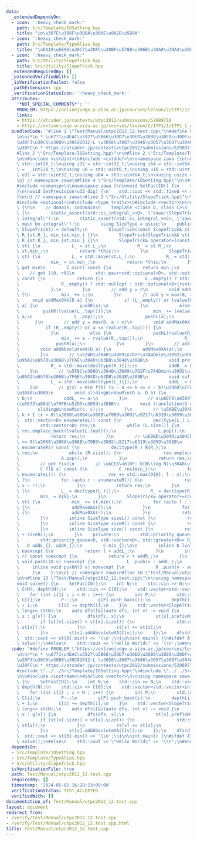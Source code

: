 ```yaml
---
data:
  _extendedDependsOn:
  - icon: ':heavy_check_mark:'
    path: Src/Template/IOSetting.hpp
    title: "io\u307E\u308F\u308A\u306E\u8A2D\u5B9A"
  - icon: ':heavy_check_mark:'
    path: Src/Template/TypeAlias.hpp
    title: "\u6A19\u6E96\u30C7\u30FC\u30BF\u578B\u306E\u30A8\u30A4\u30EA\u30A2\u30B9"
  - icon: ':heavy_check_mark:'
    path: Src/Utility/SlopeTrick.hpp
    title: Src/Utility/SlopeTrick.hpp
  _extendedRequiredBy: []
  _extendedVerifiedWith: []
  _isVerificationFailed: false
  _pathExtension: cpp
  _verificationStatusIcon: ':heavy_check_mark:'
  attributes:
    '*NOT_SPECIAL_COMMENTS*': ''
    PROBLEM: https://onlinejudge.u-aizu.ac.jp/courses/lesson/2/ITP1/1/ITP1_1_A
    links:
    - https://atcoder.jp/contests/utpc2012/submissions/52989718
    - https://onlinejudge.u-aizu.ac.jp/courses/lesson/2/ITP1/1/ITP1_1_A
  bundledCode: "#line 1 \"Test/Manual/utpc2012_12.test.cpp\"\n#define PROBLEM \"https://onlinejudge.u-aizu.ac.jp/courses/lesson/2/ITP1/1/ITP1_1_A\"\
    \n\n/*\n * \u6771\u4EAC\u5927\u5B66\u30D7\u30ED\u30B0\u30E9\u30DF\u30F3\u30B0\u30B3\
    \u30F3\u30C6\u30B9\u30C82012-L \u3058\u3087\u3046\u3057\u3087\u3046\u30C4\u30EA\
    \u30FC\n * https://atcoder.jp/contests/utpc2012/submissions/52989718\n */\n\n\
    #line 2 \"Src/Template/IOSetting.hpp\"\n\n#line 2 \"Src/Template/TypeAlias.hpp\"\
    \n\n#include <cstdint>\n#include <cstddef>\n\nnamespace zawa {\n\nusing i16 =\
    \ std::int16_t;\nusing i32 = std::int32_t;\nusing i64 = std::int64_t;\nusing i128\
    \ = __int128_t;\n\nusing u8 = std::uint8_t;\nusing u16 = std::uint16_t;\nusing\
    \ u32 = std::uint32_t;\nusing u64 = std::uint64_t;\n\nusing usize = std::size_t;\n\
    \n} // namespace zawa\n#line 4 \"Src/Template/IOSetting.hpp\"\n\n#include <iostream>\n\
    #include <iomanip>\n\nnamespace zawa {\n\nvoid SetFastIO() {\n    std::cin.tie(nullptr)->sync_with_stdio(false);\n\
    }\n\nvoid SetPrecision(u32 dig) {\n    std::cout << std::fixed << std::setprecision(dig);\n\
    }\n\n} // namespace zawa\n#line 2 \"Src/Utility/SlopeTrick.hpp\"\n\n#include <queue>\n\
    #include <optional>\n#include <type_traits>\n#include <vector>\n\nnamespace zawa\
    \ {\n\n    // domain, codomain\n    template <class D, class C>\n    class SlopeTrick\
    \ {\n        static_assert(std::is_integral_v<D>, \"zawa::SlopeTrick::D must be\
    \ integral\");\n        static_assert(std::is_integral_v<C>, \"zawa::SlopeTrick::C\
    \ must be integral\");\n        using SizeType = usize;\n    public:\n       \
    \ SlopeTrick() = default;\n        SlopeTrick(const SlopeTrick& st) : L_{st.L_},\
    \ R_{st.R_}, min_{st.min_} {}\n        SlopeTrick(SlopeTrick&& st) : L_{st.L_},\
    \ R_{st.R_}, min_{st.min_} {}\n        SlopeTrick& operator=(const SlopeTrick&\
    \ st) {\n            L_ = st.L_;\n            R_ = st.R_;\n            min_ =\
    \ st.min_;\n            return *this;\n        }\n        SlopeTrick& operator=(SlopeTrick&&\
    \ st) {\n            L_ = std::move(st.L_);\n            R_ = std::move(st.R_);\n\
    \            min_ = st.min_;\n            return *this;\n        }\n        //\
    \ get min\n        C min() const {\n            return min_;\n        }\n    \
    \    // get [l0, r0]\n        std::pair<std::optional<D>, std::optional<D>> argmin()\
    \ const {\n            return {\n                L_.empty() ? std::nullopt : std::optional<D>{lvalue(L_.top())},\n\
    \                R_.empty() ? std::nullopt : std::optional<D>{rvalue(R_.top())}\n\
    \            };\n        }\n        // add y = c\n        void addConstant(C c)\
    \ {\n            min_ += c;\n        }\n        // add y = max(0, x - a)\n   \
    \     void addMax0XA(D a) {\n            if (L_.empty() or lvalue(L_.top()) <=\
    \ a) {\n                pushR(a);\n            }\n            else {\n       \
    \         pushR(lvalue(L_.top()));\n                min_ += lvalue(L_.top()) -\
    \ a;\n                L_.pop();\n                pushL(a);\n            }\n  \
    \      }\n        // add y = max(0, a - x)\n        void addMax0AX(D a) {\n  \
    \          if (R_.empty() or a <= rvalue(R_.top())) {\n                pushL(a);\n\
    \            }\n            else {\n                pushL(rvalue(R_.top()));\n\
    \                min_ += a - rvalue(R_.top());\n                R_.pop();\n  \
    \              pushR(a);\n            }\n        }\n        // add y = |x - a|\n\
    \        void addAbsoluteXA(D a) {\n            addMax0XA(a);\n            addMax0AX(a);\n\
    \        }\n        // \u524D\u304B\u3089\u7D2F\u7A4Dmin\u3092\u3068\u3063\u305F\
    \u95A2\u6570\u306B\u7F6E\u304D\u63DB\u3048\u308B\n        void prefixMin() {\n\
    \            R_ = std::move(decltype(R_){});\n            addR_ = D{0};\n    \
    \    }\n        // \u5F8C\u308D\u304B\u3089\u7D2F\u7A4Dmin\u3092\u3068\u3063\u305F\
    \u95A2\u6570\u306B\u7F6E\u304D\u63DB\u3048\u308B\n        void suffixMin() {\n\
    \            L_ = std::move(decltype(L_){});\n            addL_ = D{0};\n    \
    \    }\n        // g(x) = min f(k) (x - a <= k <= x - b)\u306B\u7F6E\u304D\u63DB\
    \u3048\u308B\n        void slidingWindowMin(D a, D b) {\n            addR_ +=\
    \ b;\n            addL_ += a;\n        }\n        // x\u8EF8\u65B9\u5411\u306B\
    c\u5E73\u884C\u79FB\u52D5\u3059\u308B\n        void translation(D c) {\n     \
    \       slidingWindowMin(c, c);\n        }\n        // \u50BE\u304D\u304Ck ->\
    \ k + 1 (x < 0)\u3068\u306A\u308B\u70B9\u3092\u5217\u6319\u3059\u308B\n      \
    \  std::vector<D> enumerateL() const {\n            decltype(L_) L{L_};\n    \
    \        std::vector<D> res;\n            while (L.size()) {\n               \
    \ res.emplace_back(lvalue(L.top()));\n                L.pop();\n            }\n\
    \            return res;\n        }\n        // \u50BE\u304D\u304Ck -> k + 1 (x\
    \ >= 0)\u3068\u306A\u308B\u70B9\u3092\u5217\u6319\u3059\u308B\n        std::vector<D>\
    \ enumerateR() const {\n            decltype(R_) R{R_};\n            std::vector<D>\
    \ res;\n            while (R.size()) {\n                res.emplace_back(rvalue(R.top()));\n\
    \                R.pop();\n            }\n            return res;\n        }\n\
    \        // get f(x)\n        // \u6CE8\u610F: O(N\\log N)\u304B\u304B\u308B\n\
    \        C f(D x) const {\n            C res{min_};\n            for (auto l :\
    \ enumerateL()) {\n                res += std::max(D{0}, l - x);\n           \
    \ }\n            for (auto r : enumerateR()) {\n                res += std::max(D{0},\
    \ x - r);\n            }\n            return res;\n        }\n        void clear()\
    \ {\n            L_ = decltype(L_){};\n            R_ = decltype(R_){};\n    \
    \        min_ = D{0};\n        }\n        SlopeTrick& operator+=(const SlopeTrick&\
    \ st) {\n            min_ += st.min();\n            for (auto l : st.enumerateL())\
    \ {\n                addMax0AX(l);\n            }\n            for (auto r : st.enumerateR())\
    \ {\n                addMax0XA(r);\n            }\n            return *this;\n\
    \        }\n        inline SizeType sizeL() const {\n            return L_.size();\n\
    \        }\n        inline SizeType sizeR() const {\n            return R_.size();\n\
    \        }\n        inline SizeType size() const {\n            return sizeL()\
    \ + sizeR();\n        }\n    private:\n        std::priority_queue<D> L_{};\n\
    \        std::priority_queue<D, std::vector<D>, std::greater<D>> R_{};\n     \
    \   D addL_{}, addR_{};\n        C min_{};\n\n        inline D lvalue(D l) const\
    \ noexcept {\n            return l + addL_;\n        }\n        inline D rvalue(D\
    \ r) const noexcept {\n            return r + addR_;\n        }\n        inline\
    \ void pushL(D v) noexcept {\n            L_.push(v - addL_);\n        }\n   \
    \     inline void pushR(D v) noexcept {\n            R_.push(v - addR_);\n   \
    \     }\n    };\n\n} // namespace zawa\n#line 10 \"Test/Manual/utpc2012_12.test.cpp\"\
    \n\n#line 13 \"Test/Manual/utpc2012_12.test.cpp\"\n\nusing namespace zawa;\n\n\
    void solve() {\n    SetFastIO();\n    int N;\n    std::cin >> N;\n    std::vector<int>\
    \ C(N), depth(N);\n    std::cin >> C[0];\n    std::vector<std::vector<int>> g(N);\n\
    \    for (int i{1} ; i < N ; i++) {\n        int P;\n        std::cin >> P >>\
    \ C[i];\n        P--;\n        g[P].push_back(i);\n        depth[i] = depth[P]\
    \ + 1;\n        C[i] += depth[i];\n    }\n    std::vector<SlopeTrick<int, long\
    \ long>> st(N);\n    auto dfs{[&](auto dfs, int v) -> void {\n        for (auto\
    \ x : g[v]) {\n            dfs(dfs, x);\n            st[x].prefixMin();\n    \
    \        if (st[v].size() < st[x].size()) {\n                std::swap(st[v],\
    \ st[x]);\n            }\n            st[v] += st[x];\n            st[x].clear();\n\
    \        }\n        st[v].addAbsoluteXA(C[v]);\n    }};\n    dfs(dfs, 0);\n  \
    \  std::cout << st[0].min() << '\\n';\n}\n\nint main() {\n#ifdef ATCODER\n   \
    \ solve();\n#else\n    std::cout << \"Hello World\" << '\\n';\n#endif\n}\n\n"
  code: "#define PROBLEM \"https://onlinejudge.u-aizu.ac.jp/courses/lesson/2/ITP1/1/ITP1_1_A\"\
    \n\n/*\n * \u6771\u4EAC\u5927\u5B66\u30D7\u30ED\u30B0\u30E9\u30DF\u30F3\u30B0\u30B3\
    \u30F3\u30C6\u30B9\u30C82012-L \u3058\u3087\u3046\u3057\u3087\u3046\u30C4\u30EA\
    \u30FC\n * https://atcoder.jp/contests/utpc2012/submissions/52989718\n */\n\n\
    #include \"../../Src/Template/IOSetting.hpp\"\n#include \"../../Src/Utility/SlopeTrick.hpp\"\
    \n\n#include <iostream>\n#include <vector>\n\nusing namespace zawa;\n\nvoid solve()\
    \ {\n    SetFastIO();\n    int N;\n    std::cin >> N;\n    std::vector<int> C(N),\
    \ depth(N);\n    std::cin >> C[0];\n    std::vector<std::vector<int>> g(N);\n\
    \    for (int i{1} ; i < N ; i++) {\n        int P;\n        std::cin >> P >>\
    \ C[i];\n        P--;\n        g[P].push_back(i);\n        depth[i] = depth[P]\
    \ + 1;\n        C[i] += depth[i];\n    }\n    std::vector<SlopeTrick<int, long\
    \ long>> st(N);\n    auto dfs{[&](auto dfs, int v) -> void {\n        for (auto\
    \ x : g[v]) {\n            dfs(dfs, x);\n            st[x].prefixMin();\n    \
    \        if (st[v].size() < st[x].size()) {\n                std::swap(st[v],\
    \ st[x]);\n            }\n            st[v] += st[x];\n            st[x].clear();\n\
    \        }\n        st[v].addAbsoluteXA(C[v]);\n    }};\n    dfs(dfs, 0);\n  \
    \  std::cout << st[0].min() << '\\n';\n}\n\nint main() {\n#ifdef ATCODER\n   \
    \ solve();\n#else\n    std::cout << \"Hello World\" << '\\n';\n#endif\n}\n\n"
  dependsOn:
  - Src/Template/IOSetting.hpp
  - Src/Template/TypeAlias.hpp
  - Src/Utility/SlopeTrick.hpp
  isVerificationFile: true
  path: Test/Manual/utpc2012_12.test.cpp
  requiredBy: []
  timestamp: '2024-05-01 16:28:23+09:00'
  verificationStatus: TEST_ACCEPTED
  verifiedWith: []
documentation_of: Test/Manual/utpc2012_12.test.cpp
layout: document
redirect_from:
- /verify/Test/Manual/utpc2012_12.test.cpp
- /verify/Test/Manual/utpc2012_12.test.cpp.html
title: Test/Manual/utpc2012_12.test.cpp
---
```

